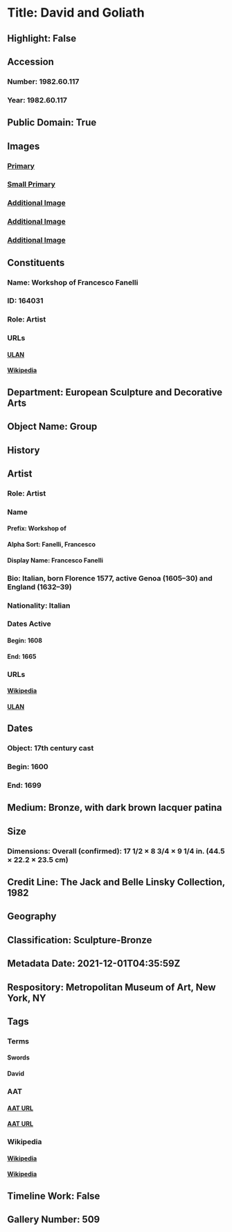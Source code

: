 # Title: David and Goliath
## Highlight: False
## Accession
### Number: 1982.60.117
### Year: 1982.60.117
## Public Domain: True
## Images
### [Primary](https://images.metmuseum.org/CRDImages/es/original/DP-928-001.jpg)
### [Small Primary](https://images.metmuseum.org/CRDImages/es/web-large/DP-928-001.jpg)
### [Additional Image](https://images.metmuseum.org/CRDImages/es/original/DP-928-002.jpg)
### [Additional Image](https://images.metmuseum.org/CRDImages/es/original/DP-928-003.jpg)
### [Additional Image](https://images.metmuseum.org/CRDImages/es/original/DP-928-004.jpg)
## Constituents
### Name: Workshop of Francesco Fanelli
### ID: 164031
### Role: Artist
### URLs
#### [ULAN](http://vocab.getty.edu/page/ulan/500029197)
#### [Wikipedia](https://www.wikidata.org/wiki/Q3749954)
## Department: European Sculpture and Decorative Arts
## Object Name: Group
## History
## Artist
### Role: Artist
### Name
#### Prefix: Workshop of
#### Alpha Sort: Fanelli, Francesco
#### Display Name: Francesco Fanelli
### Bio: Italian, born Florence 1577, active Genoa (1605–30) and England (1632–39)
### Nationality: Italian
### Dates Active
#### Begin: 1608
#### End: 1665
### URLs
#### [Wikipedia](https://www.wikidata.org/wiki/Q3749954)
#### [ULAN](http://vocab.getty.edu/page/ulan/500029197)
## Dates
### Object: 17th century cast
### Begin: 1600
### End: 1699
## Medium: Bronze, with dark brown lacquer patina
## Size
### Dimensions: Overall (confirmed): 17 1/2 × 8 3/4 × 9 1/4 in. (44.5 × 22.2 × 23.5 cm)
## Credit Line: The Jack and Belle Linsky Collection, 1982
## Geography
## Classification: Sculpture-Bronze
## Metadata Date: 2021-12-01T04:35:59Z
## Respository: Metropolitan Museum of Art, New York, NY
## Tags
### Terms
#### Swords
#### David
### AAT
#### [AAT URL](http://vocab.getty.edu/page/aat/300037048)
#### [AAT URL](http://vocab.getty.edu/page/ia/901001014)
### Wikipedia
#### [Wikipedia]()
#### [Wikipedia]()
## Timeline Work: False
## Gallery Number: 509